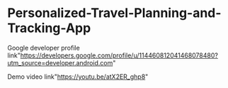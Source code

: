 # Personalized-Travel-Planning-and-Tracking-App

Google developer profile link"https://developers.google.com/profile/u/114460812041468078480?utm_source=developer.android.com"

Demo video link"https://youtu.be/atX2ER_ghp8"
